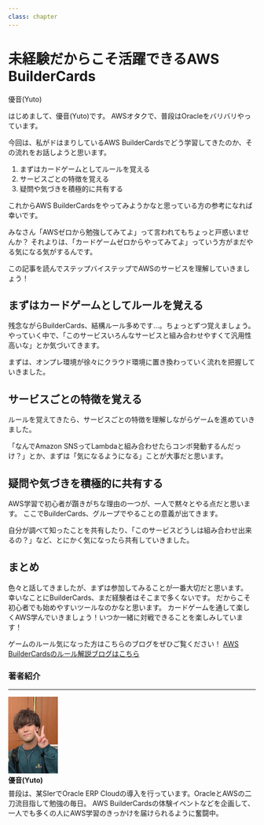 ```yaml
---
class: chapter
---
```


# 未経験だからこそ活躍できるAWS BuilderCards

<div class="flush-right">
優音(Yuto)
</div>

はじめまして、優音(Yuto)です。
AWSオタクで、普段はOracleをバリバリやっています。

今回は、私がドはまりしているAWS BuilderCardsでどう学習してきたのか、その流れをお話しようと思います。

1. まずはカードゲームとしてルールを覚える
2. サービスごとの特徴を覚える
3. 疑問や気づきを積極的に共有する

これからAWS BuilderCardsをやってみようかなと思っている方の参考になれば幸いです。

みなさん「AWSゼロから勉強してみてよ」って言われてもちょっと戸惑いませんか？
それよりは、「カードゲームゼロからやってみてよ」っていう方がまだやる気になる気がするんです。

この記事を読んでステップバイステップでAWSのサービスを理解していきましょう！

## まずはカードゲームとしてルールを覚える

残念ながらBuilderCards、結構ルール多めです…。ちょっとずつ覚えましょう。
やっていく中で、「このサービスいろんなサービスと組み合わせやすくて汎用性高いな」とか気づいてきます。

まずは、オンプレ環境が徐々にクラウド環境に置き換わっていく流れを把握していきました。

## サービスごとの特徴を覚える
ルールを覚えてきたら、サービスごとの特徴を理解しながらゲームを進めていきました。

「なんでAmazon SNSってLambdaと組み合わせたらコンボ発動するんだっけ？」とか、まずは「気になるようになる」ことが大事だと思います。

## 疑問や気づきを積極的に共有する
AWS学習で初心者が躓きがちな理由の一つが、一人で黙々とやる点だと思います。
ここでBuilderCards、グループでやることの意義が出てきます。

自分が調べて知ったことを共有したり、「このサービスどうしは組み合わせ出来るの？」など、とにかく気になったら共有していきました。


## まとめ
色々と話してきましたが、まずは参加してみることが一番大切だと思います。
幸いなことにBuilderCards、まだ経験者はそこまで多くないです。
だからこそ初心者でも始めやすいツールなのかなと思います。
カードゲームを通して楽しくAWS学んでいきましょう！いつか一緒に対戦できることを楽しみしています！

ゲームのルール気になった方はこちらのブログをぜひご覧ください！
[AWS BuilderCardsのルール解説ブログはこちら](https://blog.usize-tech.com/aws-buildercards-rule-explaination/)

### 著者紹介
---

<div class="author-profile">
    <img src="images/satoyuto.png" width="20%">
    <div>
            <b>優音(Yuto)</b>
    </div>
</div>
<p style="margin-top: 0.5em; margin-bottom: 2em;">
普段は、某SIerでOracle ERP Cloudの導入を行っています。OracleとAWSの二刀流目指して勉強の毎日。
AWS BuilderCardsの体験イベントなどを企画して、一人でも多くの人にAWS学習のきっかけを届けられるように奮闘中。
</p>
